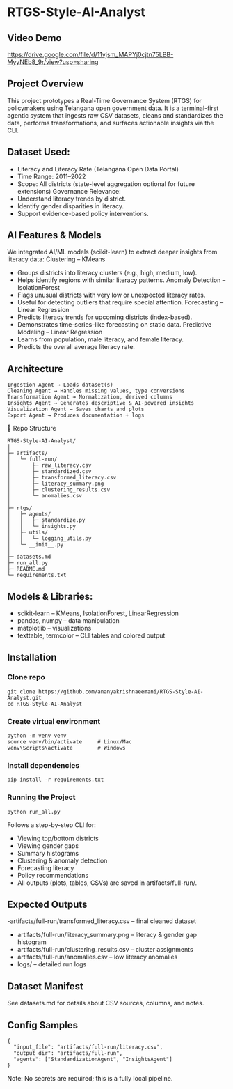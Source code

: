 # RTGS-Style-AI-Analyst

## Video Demo
https://drive.google.com/file/d/11vjsm_MAPYj0cjtn75LBB-MyyNEb8_9r/view?usp=sharing

## Project Overview
This project prototypes a Real-Time Governance System (RTGS) for policymakers using Telangana open government data. It is a terminal-first agentic system that ingests raw CSV datasets, cleans and standardizes the data, performs transformations, and surfaces actionable insights via the CLI.

## Dataset Used:

- Literacy and Literacy Rate (Telangana Open Data Portal)
- Time Range: 2011–2022
- Scope: All districts (state-level aggregation optional for future extensions)
Governance Relevance:
- Understand literacy trends by district.
- Identify gender disparities in literacy.
- Support evidence-based policy interventions.
  
## AI Features & Models

We integrated AI/ML models (scikit-learn) to extract deeper insights from literacy data:
Clustering – KMeans 
- Groups districts into literacy clusters (e.g., high, medium, low).
- Helps identify regions with similar literacy patterns.
Anomaly Detection – IsolationForest
- Flags unusual districts with very low or unexpected literacy rates.
- Useful for detecting outliers that require special attention.
Forecasting – Linear Regression
- Predicts literacy trends for upcoming districts (index-based).
- Demonstrates time-series–like forecasting on static data.
Predictive Modeling – Linear Regression
- Learns from population, male literacy, and female literacy.
- Predicts the overall average literacy rate.

## Architecture
```
Ingestion Agent → Loads dataset(s)
Cleaning Agent → Handles missing values, type conversions
Transformation Agent → Normalization, derived columns
Insights Agent → Generates descriptive & AI-powered insights
Visualization Agent → Saves charts and plots
Export Agent → Produces documentation + logs
```
📁 Repo Structure
```
RTGS-Style-AI-Analyst/
│
├─ artifacts/
│   └─ full-run/
│       ├─ raw_literacy.csv
│       ├─ standardized.csv
│       ├─ transformed_literacy.csv
│       ├─ literacy_summary.png
│       ├─ clustering_results.csv
│       └─ anomalies.csv
│
├─ rtgs/
│   ├─ agents/
│   │   ├─ standardize.py
│   │   └─ insights.py
│   ├─ utils/
│   │   └─ logging_utils.py
│   └─ __init__.py
│
├─ datasets.md
├─ run_all.py
├─ README.md
└─ requirements.txt
```

## Models & Libraries:
- scikit-learn – KMeans, IsolationForest, LinearRegression
- pandas, numpy – data manipulation
- matplotlib – visualizations
- texttable, termcolor – CLI tables and colored output

## Installation
### Clone repo
```
git clone https://github.com/ananyakrishnaeemani/RTGS-Style-AI-Analyst.git
cd RTGS-Style-AI-Analyst
```
### Create virtual environment
```
python -m venv venv
source venv/bin/activate     # Linux/Mac
venv\Scripts\activate        # Windows
```
### Install dependencies
```
pip install -r requirements.txt
```
### Running the Project
```
python run_all.py
```

Follows a step-by-step CLI for:
- Viewing top/bottom districts
- Viewing gender gaps
- Summary histograms
- Clustering & anomaly detection
- Forecasting literacy
- Policy recommendations
- All outputs (plots, tables, CSVs) are saved in artifacts/full-run/.

## Expected Outputs

-artifacts/full-run/transformed_literacy.csv – final cleaned dataset
- artifacts/full-run/literacy_summary.png – literacy & gender gap histogram
- artifacts/full-run/clustering_results.csv – cluster assignments
- artifacts/full-run/anomalies.csv – low literacy anomalies
- logs/ – detailed run logs

## Dataset Manifest
See datasets.md for details about CSV sources, columns, and notes.

## Config Samples
```
{
  "input_file": "artifacts/full-run/literacy.csv",
  "output_dir": "artifacts/full-run",
  "agents": ["StandardizationAgent", "InsightsAgent"]
}
```

Note: No secrets are required; this is a fully local pipeline.
